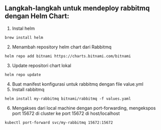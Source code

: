 ## Langkah-langkah untuk mendeploy rabbitmq dengan Helm Chart:
1. Instal helm 
```
brew install helm
```
2. Menambah repository helm chart dari Rabbitmq 
```
helm repo add bitnami https://charts.bitnami.com/bitnami
```
3. Update repositori chart lokal 
```
helm repo update
```
4. Buat manifest konfigurasi untuk rabbitmq dengan file value.yml
5. Install rabbitmq
```
helm install my-rabbitmq bitnami/rabbitmq -f values.yaml
```
6. Mengakses dari local machine dengan port-forwarding, mengekspos port 15672 di cluster ke port 15672 di host/localhost
```
kubectl port-forward svc/my-rabbitmq 15672:15672
```